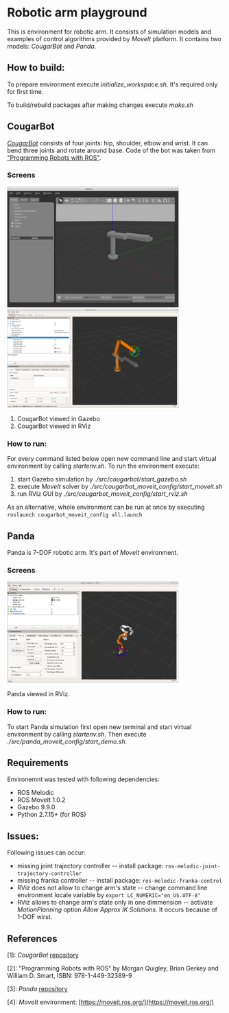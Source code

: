 # Robotic arm playground

This is environment for robotic arm. It consists of simulation models and examples of control algorithms provided by *MoveIt* platform.
It contains two models: *CougarBot* and *Panda*.


## How to build:

To prepare environment execute *initialize_workspace.sh*. It's required only for first time.

To build/rebuild packages after making changes execute *make.sh*


## CougarBot

[*CougarBot*](#ref01) consists of four joints: hip, shoulder, elbow and wrist. It can bend three joints and rotate around base.
Code of the bot was taken from ["Programming Robots with ROS"](#ref02).


### Screens

[![CougarBot in Gazebo](doc/screens/cougarbot-gazebo-small.png "CougarBot in Gazebo")](doc/screens/cougarbot-gazebo.png)
[![CougarBot in RViz](doc/screens/cougarbot-rviz-small.png "CougarBot in RViz")](doc/screens/cougarbot-rviz.png)

1. CougarBot viewed in Gazebo
2. CougarBot viewed in RViz


### How to run:

For every command listed below open new command line and start virtual environment by calling *startenv.sh*.
To run the environment execute:
1. start Gazebo simulation by *./src/cougarbot/start_gazebo.sh*
2. execute *MoveIt* solver by *./src/cougarbot_moveit_config/start_moveit.sh*
3. run RViz GUI by *./src/cougarbot_moveit_config/start_rviz.sh*

As an alternative, whole environment can be run at once by executing ```roslaunch cougarbot_moveit_config all.launch```


## Panda

Panda is 7-DOF robotic arm. It's part of *MoveIt* environment.


### Screens

[![Panda in RViz](doc/screens/panda-rviz-small.png "Panda in RViz")](doc/screens/panda-rviz.png)

Panda viewed in RViz.


### How to run:

To start Panda simulation first open new terminal and start virtual environment by calling *startenv.sh*.
Then execute *./src/panda_moveit_config/start_demo.sh*.


## Requirements

Environemnt was tested with following dependencies:
- ROS Melodic
- ROS MoveIt 1.0.2
- Gazebo 9.9.0
- Python 2.7.15+ (for ROS)


## Issues:

Following issues can occur:
- missing joint trajectory controller -- install package: ```ros-melodic-joint-trajectory-controller```
- missing franka controller -- install package: ```ros-melodic-franka-control``` 
- RViz does not allow to change arm's state -- change command line environment locale variable by ```export LC_NUMERIC="en_US.UTF-8"```
- RViz allows to change arm's state only in one dimmension -- activate *MotionPlanning* option *Allow Approx IK Solutions*. It occurs because of 1-DOF wirst.


## References

<a name="ref01">[1]</a>: *CougarBot* [repository](https://github.com/osrf/rosbook)

<a name="ref02">[2]</a>: "Programming Robots with ROS" by Morgan Quigley, Brian Gerkey and William D. Smart, ISBN: 978-1-449-32389-9

<a name="ref03">[3]</a>: *Panda* [repository](https://github.com/ros-planning/panda_moveit_config)

[4]: *MoveIt* environment: [https://moveit.ros.org/](https://moveit.ros.org/)

